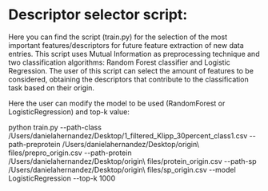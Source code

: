 # Descriptor selector script:

Here you can find the script (train.py) for the selection of the most important features/descriptors for future feature extraction of new data entries. This script uses Mutual Information as preprocessing technique and two classification algorithms: Random Forest classifier and Logistic Regression. The user of this script can select the amount of features to be considered, obtaining the descriptors that contribute to the classification task based on their origin.

Here the user can modify the model to be used (RandomForest or LogisticRegression) and top-k value:

python train.py --path-class /Users/danielahernandez/Desktop/1_filtered_Klipp_30percent_class1.csv --path-preprotein /Users/danielahernandez/Desktop/origin\ files/prepro_origin.csv --path-protein /Users/danielahernandez/Desktop/origin\ files/protein_origin.csv --path-sp /Users/danielahernandez/Desktop/origin\ files/sp_origin.csv --model LogisticRegression --top-k 1000


